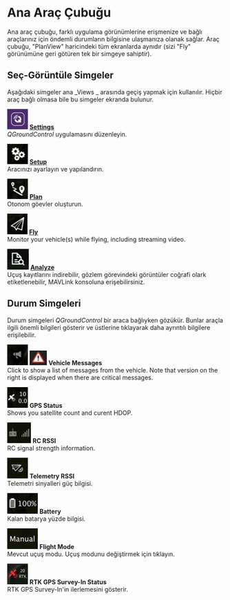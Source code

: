 # Ana Araç Çubuğu

Ana araç çubuğu, farklı uygulama görünümlerine erişmenize ve bağlı araçlarınız için öndemli durumların bilgisine ulaşmanıza olanak sağlar.
Araç çubuğu, "PlanView" haricindeki tüm ekranlarda aynıdır (sizi "Fly" görünümüne geri götüren tek bir simgeye sahiptir).

## Seç-Görüntüle Simgeler

Aşağıdaki simgeler ana \_Views \_ arasında geçiş yapmak için kullanılır. Hiçbir araç bağlı olmasa bile bu simgeler ekranda bulunur.

![Ayarlar ekranı simgesi](../../../assets/toolbar/toolbar_view_select_settings.jpg) **[Settings](../settings_view/settings_view.md)** <br />_QGroundControl_ uygulamasını düzenleyin.

![Kurulum ekranı simgesi](../../../assets/toolbar/toolbar_view_select_setup.jpg) **[Setup](../setup_view/setup_view.md)** <br /> Aracınızı ayarlayın ve yapılandırın.

![Plan ekranı simgesi](../../../assets/toolbar/toolbar_view_select_plan.jpg) **[Plan](../plan_view/plan_view.md)** <br /> Otonom göevler oluşturun.

![Uçuş simgesi](../../../assets/toolbar/toolbar_view_select_fly.jpg) **[Fly](../fly_view/fly_view.md)** <br />Monitor your vehicle(s) while flying, including streaming video.

![Analiz simgesi](../../../assets/toolbar/toolbar_view_select_analyse.jpg) **[Analyze](../analyze_view/index.md)** <br /> Uçuş kayıtlarını indirebilir, gözlem görevindeki görüntüler coğrafi olark etiketlenebilir, MAVLink konsoluna erişebilirsiniz.

## Durum Simgeleri

Durum simgeleri _QGroundControl_ bir araca bağlıyken gözükür.
Bunlar araçla ilgili önemli bilgileri gösterir ve üstlerine tıklayarak daha ayrıntılı bilgilere erişilebilir.

![](../../../assets/toolbar/toolbar_status_message.jpg) ![yield](../../../assets/toolbar/toolbar_status_critical.jpg) **Vehicle Messages** <br />Click to show a list of messages from the vehicle. Note that version on the right is displayed when there are critical messages.

![](../../../assets/toolbar/toolbar_status_gps.jpg) **GPS Status** <br />Shows you satellite count and curent HDOP.

![](../../../assets/toolbar/toolbar_status_rc.jpg) **RC RSSI** <br />RC signal strength information.

![](../../../assets/toolbar/toolbar_status_telemetry.jpg) **Telemetry RSSI** <br />Telemetri sinyalleri güç bilgisi.

![](../../../assets/toolbar/toolbar_status_battery.jpg) **Battery** <br />Kalan batarya yüzde bilgisi.

![](../../../assets/toolbar/toolbar_status_flight_mode.jpg) **Flight Mode** <br />Mevcut uçuş modu. Uçuş modunu değiştirmek için tıklayın.

![](../../../assets/toolbar/toolbar_status_rtk_gps.jpg) **RTK GPS Survey-In Status** <br />RTK GPS Survey-In'in ilerlemesini gösterir.
